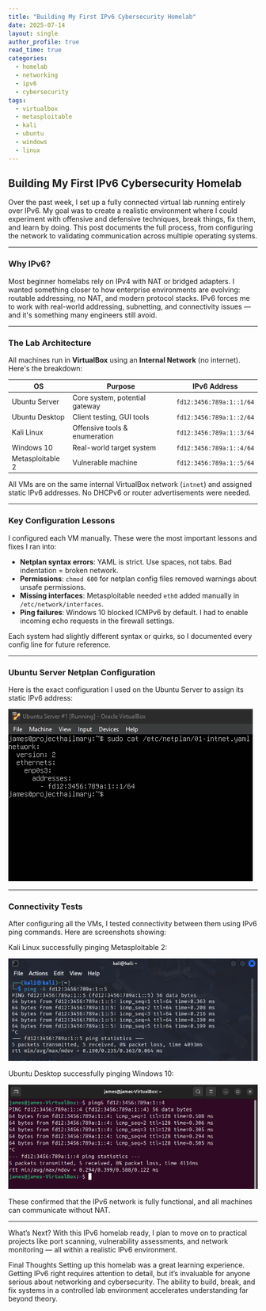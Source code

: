 ```yaml
---
title: "Building My First IPv6 Cybersecurity Homelab"
date: 2025-07-14
layout: single
author_profile: true
read_time: true
categories: 
  - homelab
  - networking
  - ipv6
  - cybersecurity
tags:
  - virtualbox
  - metasploitable
  - kali
  - ubuntu
  - windows
  - linux
---
```


## Building My First IPv6 Cybersecurity Homelab

Over the past week, I set up a fully connected virtual lab running entirely over IPv6. My goal was to create a realistic environment where I could experiment with offensive and defensive techniques, break things, fix them, and learn by doing. This post documents the full process, from configuring the network to validating communication across multiple operating systems.

---

### Why IPv6?

Most beginner homelabs rely on IPv4 with NAT or bridged adapters. I wanted something closer to how enterprise environments are evolving: routable addressing, no NAT, and modern protocol stacks. IPv6 forces me to work with real-world addressing, subnetting, and connectivity issues — and it's something many engineers still avoid.

---

### The Lab Architecture

All machines run in **VirtualBox** using an **Internal Network** (no internet). Here's the breakdown:

| OS               | Purpose                        | IPv6 Address                |
|------------------|--------------------------------|-----------------------------|
| Ubuntu Server    | Core system, potential gateway | `fd12:3456:789a:1::1/64`    |
| Ubuntu Desktop   | Client testing, GUI tools      | `fd12:3456:789a:1::2/64`    |
| Kali Linux       | Offensive tools & enumeration  | `fd12:3456:789a:1::3/64`    |
| Windows 10       | Real-world target system       | `fd12:3456:789a:1::4/64`    |
| Metasploitable 2 | Vulnerable machine             | `fd12:3456:789a:1::5/64`    |

All VMs are on the same internal VirtualBox network (`intnet`) and assigned static IPv6 addresses. No DHCPv6 or router advertisements were needed.

---

### Key Configuration Lessons

I configured each VM manually. These were the most important lessons and fixes I ran into:

- **Netplan syntax errors**: YAML is strict. Use spaces, not tabs. Bad indentation = broken network.
- **Permissions**: `chmod 600` for netplan config files removed warnings about unsafe permissions.
- **Missing interfaces**: Metasploitable needed `eth0` added manually in `/etc/network/interfaces`.
- **Ping failures**: Windows 10 blocked ICMPv6 by default. I had to enable incoming echo requests in the firewall settings.

Each system had slightly different syntax or quirks, so I documented every config line for future reference.

---

### Ubuntu Server Netplan Configuration

Here is the exact configuration I used on the Ubuntu Server to assign its static IPv6 address:

![Ubuntu Server netplan configuration](/assets/images/ubuntu-server-netplan.PNG)

---

### Connectivity Tests
After configuring all the VMs, I tested connectivity between them using IPv6 ping commands. Here are screenshots showing:

Kali Linux successfully pinging Metasploitable 2:

![Kali ping to metasploitable](/assets/images/ping-kali-to-metasploitable.PNG)

Ubuntu Desktop successfully pinging Windows 10:

![Ubuntu ping to windows10](/assets/images/ping-ubuntu-to-windows10.PNG)

These confirmed that the IPv6 network is fully functional, and all machines can communicate without NAT.

---

What’s Next?
With this IPv6 homelab ready, I plan to move on to practical projects like port scanning, vulnerability assessments, and network monitoring — all within a realistic IPv6 environment.

Final Thoughts
Setting up this homelab was a great learning experience. Getting IPv6 right requires attention to detail, but it’s invaluable for anyone serious about networking and cybersecurity. The ability to build, break, and fix systems in a controlled lab environment accelerates understanding far beyond theory.
